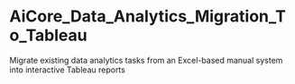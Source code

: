 # AiCore_Data_Analytics_Migration_To_Tableau
Migrate existing data analytics tasks from an Excel-based manual system into interactive Tableau reports
